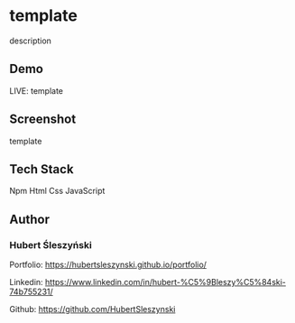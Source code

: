 # template

description

## Demo

LIVE: template

## Screenshot

template

## Tech Stack

Npm Html Css JavaScript

## Author

### Hubert Śleszyński

Portfolio: https://hubertsleszynski.github.io/portfolio/

Linkedin: https://www.linkedin.com/in/hubert-%C5%9Bleszy%C5%84ski-74b755231/

Github: https://github.com/HubertSleszynski
